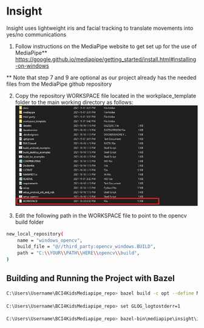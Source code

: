 # Insight

Insight uses lightweight iris and facial tracking to translate movements into yes/no communications

1. Follow instructions on the MediaPipe website to get set up for the use of MediaPipe** https://google.github.io/mediapipe/getting_started/install.html#installing-on-windows

** Note that step 7 and 9 are optional as our project already has the needed files from the MediaPipe github repository

2. Copy the repository WORKSPACE file located in the workplace_template folder to the main working directory as follows: 
![Alt text](msc/read_me_workspace.jpg?raw=true "Title")

3. Edit the following path in the WORKSPACE file to point to the opencv build folder

```bash
new_local_repository(
    name = "windows_opencv",
    build_file = "@//third_party:opencv_windows.BUILD",
    path = "C:\\YOUR\\PATH\\HERE\\opencv\\build",
)
```

## Building and Running the Project with Bazel

```bash 
C:\Users\Username\BCI4KidsMediapipe_repo> bazel build -c opt --define MEDIAPIPE_DISABLE_GPU=1 mediapipe/insight/insight_mediapipe/face_mesh:face_mesh_cpu

C:\Users\Username\BCI4KidsMediapipe_repo> set GLOG_logtostderr=1

C:\Users\Username\BCI4KidsMediapipe_repo> bazel-bin\mediapipe\insight\insight_mediapipe\face_mesh\face_mesh_cpu --calculator_graph_config_file=mediapipe\graphs\face_mesh\face_mesh_desktop_live.pbtxt
```

